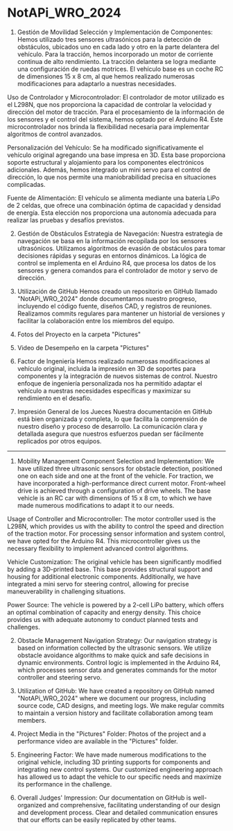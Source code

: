 # NotAPi_WRO_2024
1. Gestión de Movilidad
Selección y Implementación de Componentes:
Hemos utilizado tres sensores ultrasónicos para la detección de obstáculos, ubicados uno en cada lado y otro en la parte delantera del vehículo. Para la tracción, hemos incorporado un motor de corriente continua de alto rendimiento. La tracción delantera se logra mediante una configuración de ruedas motrices. El vehículo base es un coche RC de dimensiones 15 x 8 cm, al que hemos realizado numerosas modificaciones para adaptarlo a nuestras necesidades.

Uso de Controlador y Microcontrolador:
El controlador de motor utilizado es el L298N, que nos proporciona la capacidad de controlar la velocidad y dirección del motor de tracción. Para el procesamiento de la información de los sensores y el control del sistema, hemos optado por el Arduino R4. Este microcontrolador nos brinda la flexibilidad necesaria para implementar algoritmos de control avanzados.

Personalización del Vehículo:
Se ha modificado significativamente el vehículo original agregando una base impresa en 3D. Esta base proporciona soporte estructural y alojamiento para los componentes electrónicos adicionales. Además, hemos integrado un mini servo para el control de dirección, lo que nos permite una maniobrabilidad precisa en situaciones complicadas.

Fuente de Alimentación:
El vehículo se alimenta mediante una batería LiPo de 2 celdas, que ofrece una combinación óptima de capacidad y densidad de energía. Esta elección nos proporciona una autonomía adecuada para realizar las pruebas y desafíos previstos.

2. Gestión de Obstáculos
Estrategia de Navegación:
Nuestra estrategia de navegación se basa en la información recopilada por los sensores ultrasónicos. Utilizamos algoritmos de evasión de obstáculos para tomar decisiones rápidas y seguras en entornos dinámicos. La lógica de control se implementa en el Arduino R4, que procesa los datos de los sensores y genera comandos para el controlador de motor y servo de dirección.

3. Utilización de GitHub
Hemos creado un repositorio en GitHub llamado "NotAPi_WRO_2024" donde documentamos nuestro progreso, incluyendo el código fuente, diseños CAD, y registros de reuniones. Realizamos commits regulares para mantener un historial de versiones y facilitar la colaboración entre los miembros del equipo.

4. Fotos del Proyecto en la carpeta "Pictures"
5. Video de Desempeño en la carpeta "Pictures"

6. Factor de Ingeniería
Hemos realizado numerosas modificaciones al vehículo original, incluida la impresión en 3D de soportes para componentes y la integración de nuevos sistemas de control. Nuestro enfoque de ingeniería personalizada nos ha permitido adaptar el vehículo a nuestras necesidades específicas y maximizar su rendimiento en el desafío.

7. Impresión General de los Jueces
Nuestra documentación en GitHub está bien organizada y completa, lo que facilita la comprensión de nuestro diseño y proceso de desarrollo. La comunicación clara y detallada asegura que nuestros esfuerzos puedan ser fácilmente replicados por otros equipos.


________________________________________________________


1. Mobility Management Component Selection and Implementation: We have utilized three ultrasonic sensors for obstacle detection, positioned one on each side and one at the front of the vehicle. For traction, we have incorporated a high-performance direct current motor. Front-wheel drive is achieved through a configuration of drive wheels. The base vehicle is an RC car with dimensions of 15 x 8 cm, to which we have made numerous modifications to adapt it to our needs.

Usage of Controller and Microcontroller: The motor controller used is the L298N, which provides us with the ability to control the speed and direction of the traction motor. For processing sensor information and system control, we have opted for the Arduino R4. This microcontroller gives us the necessary flexibility to implement advanced control algorithms.

Vehicle Customization: The original vehicle has been significantly modified by adding a 3D-printed base. This base provides structural support and housing for additional electronic components. Additionally, we have integrated a mini servo for steering control, allowing for precise maneuverability in challenging situations.

Power Source: The vehicle is powered by a 2-cell LiPo battery, which offers an optimal combination of capacity and energy density. This choice provides us with adequate autonomy to conduct planned tests and challenges.

2. Obstacle Management Navigation Strategy: Our navigation strategy is based on information collected by the ultrasonic sensors. We utilize obstacle avoidance algorithms to make quick and safe decisions in dynamic environments. Control logic is implemented in the Arduino R4, which processes sensor data and generates commands for the motor controller and steering servo.

3. Utilization of GitHub: We have created a repository on GitHub named "NotAPi_WRO_2024" where we document our progress, including source code, CAD designs, and meeting logs. We make regular commits to maintain a version history and facilitate collaboration among team members.

4. Project Media in the "Pictures" Folder: Photos of the project and a performance video are available in the "Pictures" folder.

5. Engineering Factor: We have made numerous modifications to the original vehicle, including 3D printing supports for components and integrating new control systems. Our customized engineering approach has allowed us to adapt the vehicle to our specific needs and maximize its performance in the challenge.

6. Overall Judges' Impression: Our documentation on GitHub is well-organized and comprehensive, facilitating understanding of our design and development process. Clear and detailed communication ensures that our efforts can be easily replicated by other teams.
